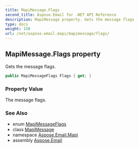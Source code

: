```yaml
---
title: MapiMessage.Flags
second_title: Aspose.Email for .NET API Reference
description: MapiMessage property. Gets the message flags
type: docs
weight: 150
url: /net/aspose.email.mapi/mapimessage/flags/
---
```

## MapiMessage.Flags property

Gets the message flags.

```csharp
public MapiMessageFlags Flags { get; }
```

### Property Value

The message flags.

### See Also

* enum [MapiMessageFlags](../../mapimessageflags/)
* class [MapiMessage](../)
* namespace [Aspose.Email.Mapi](../../mapimessage/)
* assembly [Aspose.Email](../../../)


